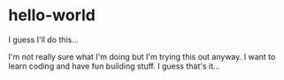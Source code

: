 # hello-world
I guess I'll do this...

I'm not really sure what I'm doing but I'm trying this out anyway.
I want to learn coding and have fun building stuff.
I guess that's it...

